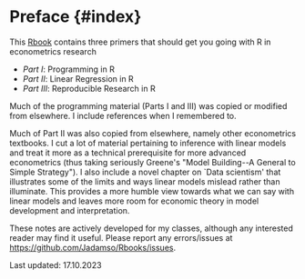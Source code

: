 # Preface {#index}



<!--- Add Title Image
<img src="Figures_Manual/Logo.png" class="cover" height="50%"/>  

--->

This [Rbook](https://jadamso.github.io/Rbooks/) contains three primers that should get you going with R in econometrics research

 * *Part   I*: Programming in R
 * *Part  II*: Linear Regression in R
 * *Part III*: Reproducible Research in R

Much of the programming material (Parts I and III) was copied or modified from elsewhere. I include references when I remembered to.

Much of Part II was also copied from elsewhere, namely other econometrics textbooks. I cut a lot of material pertaining to inference with linear models and treat it more as a technical prerequisite for more advanced econometrics (thus taking seriously Greene's "Model Building--A General to Simple Strategy"). I also include a novel chapter on `Data scientism' that illustrates some of the limits and ways linear models mislead rather than illuminate. This provides a more humble view towards what we can say with linear models and leaves more room for economic theory in model development and interpretation.

These notes are actively developed for my classes, although any interested reader may find it useful. Please report any errors/issues at https://github.com/Jadamso/Rbooks/issues.

Last updated: 17.10.2023
